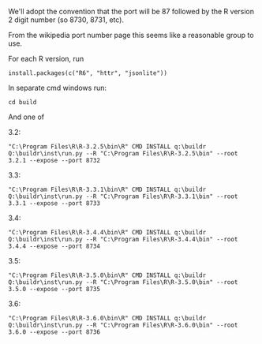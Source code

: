 We'll adopt the convention that the port will be 87 followed by the
R version 2 digit number (so 8730, 8731, etc).

From the wikipedia port number page this seems like a reasonable
group to use.

For each R version, run

```
install.packages(c("R6", "httr", "jsonlite"))
```

In separate cmd windows run:

    cd build

And one of

3.2:

    "C:\Program Files\R\R-3.2.5\bin\R" CMD INSTALL q:\buildr
    Q:\buildr\inst\run.py --R "C:\Program Files\R\R-3.2.5\bin" --root 3.2.1 --expose --port 8732

3.3:

    "C:\Program Files\R\R-3.3.1\bin\R" CMD INSTALL q:\buildr
    Q:\buildr\inst\run.py --R "C:\Program Files\R\R-3.3.1\bin" --root 3.3.1 --expose --port 8733

3.4:

    "C:\Program Files\R\R-3.4.4\bin\R" CMD INSTALL q:\buildr
    Q:\buildr\inst\run.py --R "C:\Program Files\R\R-3.4.4\bin" --root 3.4.4 --expose --port 8734

3.5:

    "C:\Program Files\R\R-3.5.0\bin\R" CMD INSTALL q:\buildr
    Q:\buildr\inst\run.py --R "C:\Program Files\R\R-3.5.0\bin" --root 3.5.0 --expose --port 8735

3.6:

    "C:\Program Files\R\R-3.6.0\bin\R" CMD INSTALL q:\buildr
    Q:\buildr\inst\run.py --R "C:\Program Files\R\R-3.6.0\bin" --root 3.6.0 --expose --port 8736
